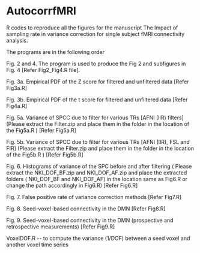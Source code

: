 # AutocorrfMRI
R codes to reproduce all the figures for the manuscript The Impact of sampling rate in variance correction for single subject fMRI connectivity analysis.



The programs are in the following order

Fig. 2 and 4. The program is used to produce the Fig 2 and subfigures in Fig. 4  [Refer Fig2_Fig4.R file]. 

Fig. 3a. Empirical PDF of the Z score for filtered and unfiltered data [Refer Fig3a.R]

Fig. 3b. Empirical PDF of the t score for filtered and unfiltered data [Refer Fig4a.R]

Fig. 5a. Variance of SPCC due to filter  for various TRs [AFNI (IIR) filters]  
(Please extract the Filter.zip and place them in the folder in the location of the Fig5a.R ) [Refer Fig5a.R]

Fig. 5b. Variance of SPCC due to filter for various TRs [AFNI (IIR), FSL and FIR] 
(Please extract the Filter.zip and place them in the folder in the location of the Fig5b.R ) [Refer Fig5b.R]


Fig. 6. Histograms of variance of the SPC before and after filtering 
( Please extract the NKI_DOF_BF.zip  and NKI_DOF_AF.zip and place the extracted folders ( NKI_DOF_BF and NKI_DOF_AF) in the  location same as  Fig6.R  or change the path accordingly in Fig6.R)  [Refer Fig6.R]

Fig. 7. False positive rate of variance correction methods [Refer Fig7.R]



Fig. 8. Seed-voxel-based connectivity in the DMN    [Refer Fig8.R]

Fig. 9. Seed-voxel-based connectivity in the DMN  (prospective and retrospective measurements)  [Refer Fig9.R]



VoxelDOF.R  -- to compute the variance (1/DOF) between a seed voxel and another voxel time series

   
 


